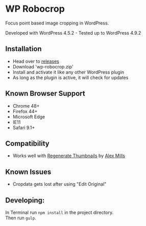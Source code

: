 WP Robocrop
===========

Focus point based image cropping in WordPress.

Developed with WordPress 4.5.2 -
Tested up to WordPress 4.9.2

Installation
------------
 - Head over to [releases](../../releases)
 - Download 'wp-robocrop.zip'
 - Install and activate it like any other WordPress plugin
 - As long as the plugin is active, it will check for updates


Known Browser Support
---------------------
 - Chrome 48+
 - Firefox 44+
 - Microsoft Edge
 - IE11
 - Safari 9.1+

Compatibility
-------------
 - Works well with [Regenerate Thumbnails](https://wordpress.org/plugins/regenerate-thumbnails/) by [Alex Mills](https://alex.blog/)

Known Issues
------------
 - Cropdata gets lost after using "Edit Original"

Developing:
-----------

In Terminal run `npm install` in the project directory.  
Then run `gulp`.
